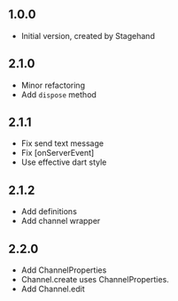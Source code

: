 ## 1.0.0

- Initial version, created by Stagehand

## 2.1.0

- Minor refactoring
- Add `dispose` method

## 2.1.1
- Fix send text message
- Fix [onServerEvent]
- Use effective dart style

## 2.1.2
- Add definitions
- Add channel wrapper

## 2.2.0
- Add ChannelProperties
- Channel.create uses ChannelProperties.
- Add Channel.edit